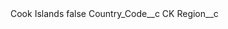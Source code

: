 <?xml version="1.0" encoding="UTF-8"?>
<CustomMetadata xmlns="http://soap.sforce.com/2006/04/metadata" xmlns:xsi="http://www.w3.org/2001/XMLSchema-instance" xmlns:xsd="http://www.w3.org/2001/XMLSchema">
    <label>Cook Islands</label>
    <protected>false</protected>
    <values>
        <field>Country_Code__c</field>
        <value xsi:type="xsd:string">CK</value>
    </values>
    <values>
        <field>Region__c</field>
        <value xsi:nil="true"/>
    </values>
</CustomMetadata>
